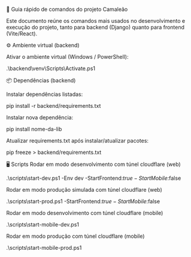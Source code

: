 📘 Guia rápido de comandos do projeto Camaleão

Este documento reúne os comandos mais usados no desenvolvimento e execução do projeto, tanto para backend (Django) quanto para frontend (Vite/React).

⚙️ Ambiente virtual (backend)

Ativar o ambiente virtual (Windows / PowerShell):

.\backend\venv\Scripts\Activate.ps1

📦 Dependências (backend)

Instalar dependências listadas:

pip install -r backend/requirements.txt

Instalar nova dependência:

pip install nome-da-lib

Atualizar requirements.txt após instalar/atualizar pacotes:

pip freeze > backend/requirements.txt

🖥️ Scripts
Rodar em modo desenvolvimento com túnel cloudflare (web)

.\scripts\start-dev.ps1 -Env dev -StartFrontend:$true -StartMobile:$false

Rodar em modo produção simulada com túnel cloudflare (web)

.\scripts\start-prod.ps1 -StartFrontend:$true -StartMobile:$false

Rodar em modo desenvolvimento com túnel cloudflare (mobile)

.\scripts\start-mobile-dev.ps1

Rodar em modo produção com túnel cloudflare (mobile)

.\scripts\start-mobile-prod.ps1
